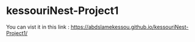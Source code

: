 # kessouriNest-Project1
You can vist it in this link : https://abdslamekessou.github.io/kessouriNest-Project1/
